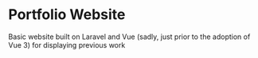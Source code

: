 # Portfolio Website

Basic website built on Laravel and Vue (sadly, just prior to the adoption of Vue 3) for displaying previous work